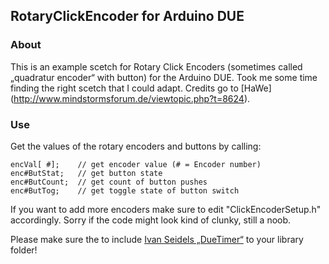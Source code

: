 ## RotaryClickEncoder for Arduino DUE 


### About

This is an example scetch for Rotary Click Encoders (sometimes called „quadratur encoder“ with button) for the Arduino DUE.
Took me some time finding the right scetch that I could adapt. Credits go to [HaWe] (http://www.mindstormsforum.de/viewtopic.php?t=8624).


### Use

Get the values of the rotary encoders and buttons by calling:
```
encVal[ #];    // get encoder value (# = Encoder number)
enc#ButStat;   // get button state
enc#ButCount;  // get count of button pushes
enc#ButTog;    // get toggle state of button switch
```

If you want to add more encoders make sure to edit "ClickEncoderSetup.h" accordingly.
Sorry if the code might look kind of clunky, still a noob.

Please make sure the to include [Ivan Seidels „DueTimer“](https://github.com/ivanseidel/DueTimer) to your library folder!


